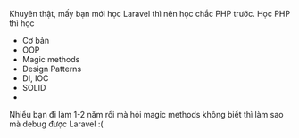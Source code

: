 Khuyên thật, mấy bạn mới học Laravel thì nên học chắc PHP trước.
Học PHP thì học
- Cơ bản
- OOP
- Magic methods
- Design Patterns
- DI, IOC
- SOLID
- 
Nhiều bạn đi làm 1-2 năm rồi mà hỏi magic methods không biết thì làm sao mà debug được Laravel :(